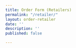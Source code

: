 ```yaml
---
title: Order Form (Retailers)
permalink: "/retailer/"
layout: order-retailer
date: ''
description: ''
published: false

---
```

